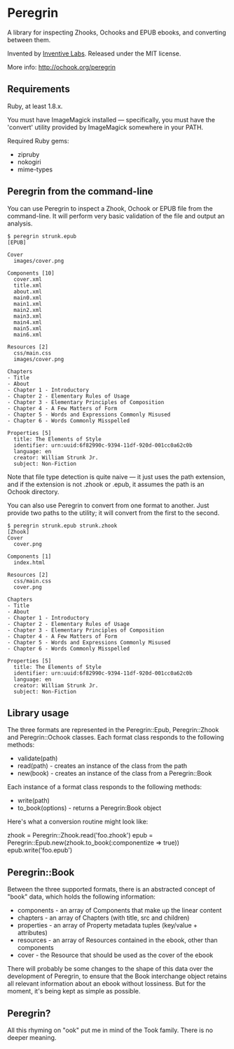 # Peregrin

A library for inspecting Zhooks, Ochooks and EPUB ebooks, and converting
between them.

Invented by [Inventive Labs](http://inventivelabs.com.au). Released under the
MIT license.

More info: http://ochook.org/peregrin


## Requirements

Ruby, at least 1.8.x.

You must have ImageMagick installed — specifically, you must have the 'convert'
utility provided by ImageMagick somewhere in your PATH.

Required Ruby gems:

* zipruby
* nokogiri
* mime-types


## Peregrin from the command-line

You can use Peregrin to inspect a Zhook, Ochook or EPUB file from the
command-line. It will perform very basic validation of the file and
output an analysis.

    $ peregrin strunk.epub
    [EPUB]

    Cover
      images/cover.png

    Components [10]
      cover.xml
      title.xml
      about.xml
      main0.xml
      main1.xml
      main2.xml
      main3.xml
      main4.xml
      main5.xml
      main6.xml

    Resources [2]
      css/main.css
      images/cover.png

    Chapters
    - Title
    - About
    - Chapter 1 - Introductory
    - Chapter 2 - Elementary Rules of Usage
    - Chapter 3 - Elementary Principles of Composition
    - Chapter 4 - A Few Matters of Form
    - Chapter 5 - Words and Expressions Commonly Misused
    - Chapter 6 - Words Commonly Misspelled

    Properties [5]
      title: The Elements of Style
      identifier: urn:uuid:6f82990c-9394-11df-920d-001cc0a62c0b
      language: en
      creator: William Strunk Jr.
      subject: Non-Fiction

Note that file type detection is quite naive — it just uses the path extension,
and if the extension is not .zhook or .epub, it assumes the path is an
Ochook directory.

You can also use Peregrin to convert from one format to another. Just provide
two paths to the utility; it will convert from the first to the second.

    $ peregrin strunk.epub strunk.zhook
    [Zhook]
    Cover
      cover.png

    Components [1]
      index.html

    Resources [2]
      css/main.css
      cover.png

    Chapters
    - Title
    - About
    - Chapter 1 - Introductory
    - Chapter 2 - Elementary Rules of Usage
    - Chapter 3 - Elementary Principles of Composition
    - Chapter 4 - A Few Matters of Form
    - Chapter 5 - Words and Expressions Commonly Misused
    - Chapter 6 - Words Commonly Misspelled

    Properties [5]
      title: The Elements of Style
      identifier: urn:uuid:6f82990c-9394-11df-920d-001cc0a62c0b
      language: en
      creator: William Strunk Jr.
      subject: Non-Fiction


## Library usage

The three formats are represented in the Peregrin::Epub, Peregrin::Zhook and
Peregrin::Ochook classes. Each format class responds to the following methods:

  * validate(path)
  * read(path) - creates an instance of the class from the path
  * new(book) - creates an instance of the class from a Peregrin::Book

Each instance of a format class responds to the following methods:

  * write(path)
  * to_book(options) - returns a Peregrin:Book object

Here's what a conversion routine might look like:

   zhook = Peregrin::Zhook.read('foo.zhook')
   epub = Peregrin::Epub.new(zhook.to_book(:componentize => true))
   epub.write('foo.epub')

## Peregrin::Book

Between the three supported formats, there is an abstracted concept of "book"
data, which holds the following information:

* components - an array of Components that make up the linear content
* chapters - an array of Chapters (with title, src and children)
* properties - an array of Property metadata tuples (key/value + attributes)
* resources - an array of Resources contained in the ebook, other than components
* cover - the Resource that should be used as the cover of the ebook

There will probably be some changes to the shape of this data over the
development of Peregrin, to ensure that the Book interchange object retains all
relevant information about an ebook without lossiness. But for the moment,
it's being kept as simple as possible.


## Peregrin?

All this rhyming on "ook" put me in mind of the Took family. There is no
deeper meaning.
